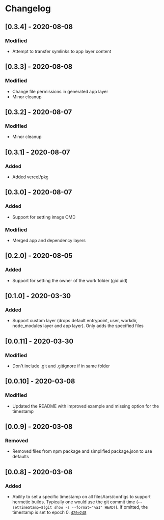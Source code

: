 # Changelog

## [0.3.4] - 2020-08-08

### Modified
- Attempt to transfer symlinks to app layer content

## [0.3.3] - 2020-08-08

### Modified
- Change file permissions in generated app layer
- Minor cleanup

## [0.3.2] - 2020-08-07

### Modified
- Minor cleanup

## [0.3.1] - 2020-08-07

### Added
- Added vercel/pkg

## [0.3.0] - 2020-08-07

### Added
- Support for setting image CMD

### Modified
- Merged app and dependency layers

## [0.2.0] - 2020-08-05

### Added
- Support for setting the owner of the work folder (gid:uid)

## [0.1.0] - 2020-03-30

### Added
- Support custom layer (drops default entrypoint, user, workdir, node_modules layer and app layer). Only adds the specified files

## [0.0.11] - 2020-03-30

### Modified
- Don't include .git and .gitignore if in same folder

## [0.0.10] - 2020-03-08

### Modified
- Updated the README with improved example and missing option for the timestamp

## [0.0.9] - 2020-03-08

### Removed
- Removed files from npm package and simplified package.json to use defaults

## [0.0.8] - 2020-03-08

### Added
- Ability to set a specific timestamp on all files/tars/configs to support hermetic builds. Typically one would use the git commit time (`--setTimeStamp=$(git show -s --format="%aI" HEAD)`). If omitted, the timestamp is set to epoch 0. [`420e248`](https://github.com/eoftedal/doqr/commit/420e248e4daf5470e91834f11a52633a566f5783)
